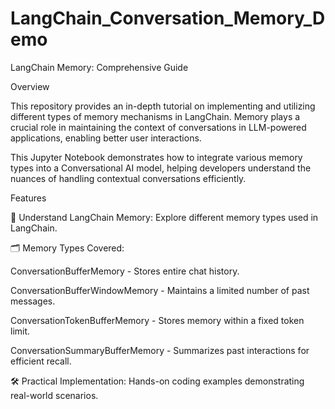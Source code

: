 # LangChain_Conversation_Memory_Demo

LangChain Memory: Comprehensive Guide

Overview

This repository provides an in-depth tutorial on implementing and utilizing different types of memory mechanisms in LangChain. Memory plays a crucial role in maintaining the context of conversations in LLM-powered applications, enabling better user interactions.

This Jupyter Notebook demonstrates how to integrate various memory types into a Conversational AI model, helping developers understand the nuances of handling contextual conversations efficiently.

Features

🧠 Understand LangChain Memory: Explore different memory types used in LangChain.

🗂 Memory Types Covered:

ConversationBufferMemory - Stores entire chat history.

ConversationBufferWindowMemory - Maintains a limited number of past messages.

ConversationTokenBufferMemory - Stores memory within a fixed token limit.

ConversationSummaryBufferMemory - Summarizes past interactions for efficient recall.

🛠 Practical Implementation: Hands-on coding examples demonstrating real-world scenarios.